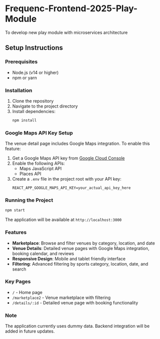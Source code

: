 # Frequenc-Frontend-2025-Play-Module
To develop new play module with microservices architecture

## Setup Instructions

### Prerequisites
- Node.js (v14 or higher)
- npm or yarn

### Installation
1. Clone the repository
2. Navigate to the project directory
3. Install dependencies:
   ```bash
   npm install
   ```

### Google Maps API Key Setup
The venue detail page includes Google Maps integration. To enable this feature:

1. Get a Google Maps API key from [Google Cloud Console](https://console.cloud.google.com/google/maps-apis/)
2. Enable the following APIs:
   - Maps JavaScript API
   - Places API
3. Create a `.env` file in the project root with your API key:
   ```
   REACT_APP_GOOGLE_MAPS_API_KEY=your_actual_api_key_here
   ```

### Running the Project
```bash
npm start
```

The application will be available at `http://localhost:3000`

### Features
- **Marketplace**: Browse and filter venues by category, location, and date
- **Venue Details**: Detailed venue pages with Google Maps integration, booking calendar, and reviews
- **Responsive Design**: Mobile and tablet friendly interface
- **Filtering**: Advanced filtering by sports category, location, date, and search

### Key Pages
- `/` - Home page
- `/marketplace2` - Venue marketplace with filtering
- `/details/:id` - Detailed venue page with booking functionality

### Note
The application currently uses dummy data. Backend integration will be added in future updates.
